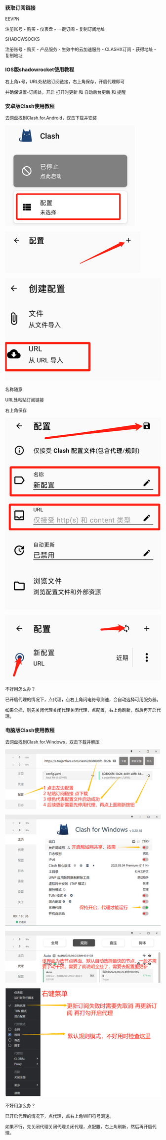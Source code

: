 ### 获取订阅链接
EEVPN

注册账号 - 购买 - 仪表盘 - 一键订阅 - 复制订阅地址

SHADOWSOCKS

注册账号 - 购买 - 产品服务 - 生效中的云加速服务 - CLASHX订阅 - 获得地址 - 复制地址

### IOS版shadowrocket使用教程

右上角+号，URL处粘贴订阅链接，右上角保存，开启代理即可

并确保设置-订阅处，开启 打开时更新 和 自动后台更新 和 提醒

### 安卓版Clash使用教程

去网盘找到Clash.for.Android，双击下载并安装

![image](../images/clash.for.android.1.png)

![image](../images/clash.for.android.2.png)

![image](../images/clash.for.android.3.png)

名称随意

URL处粘贴订阅链接

右上角保存

![image](../images/clash.for.android.4.png)

![image](../images/clash.for.android.5.png)

不好用怎么办？

已开启代理的情况下，点代理，点右上角闪电符号测速，会自动选择可用服务器。

如果全挂，则先关闭代理关闭代理关闭代理，点配置，右上角刷新，然后再开启代理。
 
### 电脑版Clash使用教程

去网盘找到Clash.for.Windows，双击下载并解压

![image](../images/clash.for.windows.1.png)

![image](../images/clash.for.windows.2.png)

![image](../images/clash.for.windows.3.png)

![image](../images/clash.for.windows.4.png)

不好用怎么办？

已开启代理的情况下，点代理，点右上角WIFI符号测速。

如果不行，先关闭代理关闭代理关闭代理，点配置，右上角刷新，然后再开启代理。


